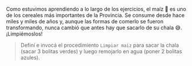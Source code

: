 <gs-attire attire-url="https://raw.githubusercontent.com/MumukiProject/mumuki-guia-gobstones-inti-huasi/master/assets/attires/config_1582310490431.json"></gs-attire>

<gs-toolbox toolbox-url="https://raw.githubusercontent.com/MumukiProject/mumuki-guia-gobstones-brazos-roboticos/master/assets/toolbox_1581090983723.xml"></gs-toolbox>

Como estuvimos aprendiendo a lo largo de los ejercicios, el maíz :corn: es uno de los cereales más importantes de la Provincia. Se consume desde hace miles y miles de años y, aunque las formas de comerlo se fueron transformando, nunca cambió que antes hay que sacarlo de su chala :sweat_smile:. ¡Limpiémoslos!

> Definí e invocá el procedimiento `Limpiar maiz` para sacar la chala (sacar 3 bolitas verdes) y luego remojarlo en agua (poner 2 bolitas azules). 
